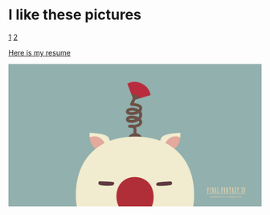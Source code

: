 # I like these pictures

[1](https://www.nature.com/immersive/d41586-021-00095-y/assets/3TP4N718ac/2021-01-xx_jan-iom_tree-of-life_sh-1080x1440.jpeg)
[2](https://www.larvalabs.com/cryptopunks/details/7804)

[Here is my resume](https://deaven1013.github.io/testsite/resume.html)

![Here is a profile pic i use frequently!](/323272.jpg)
